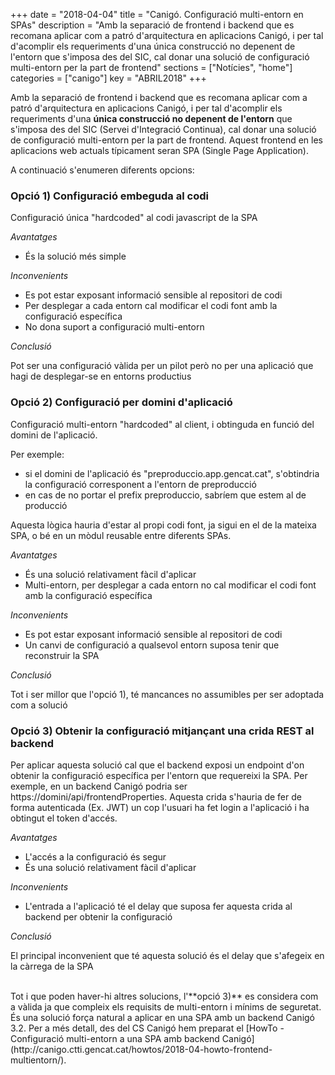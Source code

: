 +++
date        = "2018-04-04"
title       = "Canigó. Configuració multi-entorn en SPAs"
description = "Amb la separació de frontend i backend que es recomana aplicar com a patró d'arquitectura en aplicacions Canigó, i per tal d'acomplir els requeriments d'una única construcció no depenent de l'entorn que s'imposa des del SIC, cal donar una solució de configuració multi-entorn per la part de frontend"
sections    = ["Notícies", "home"]
categories  = ["canigo"]
key         = "ABRIL2018"
+++

Amb la separació de frontend i backend que es recomana aplicar com a patró d'arquitectura en aplicacions Canigó, i per tal d'acomplir els requeriments d'una **única construcció no depenent de l'entorn** que s'imposa des del SIC (Servei d'Integració Continua), cal donar una solució de configuració multi-entorn per la part de frontend. Aquest frontend en les aplicacions web actuals típicament seran SPA (Single Page Application).

A continuació s'enumeren diferents opcions:

### Opció 1) Configuració embeguda al codi

Configuració única "hardcoded" al codi javascript de la SPA

*Avantatges*

* És la solució més simple

*Inconvenients*

* Es pot estar exposant informació sensible al repositori de codi
* Per desplegar a cada entorn cal modificar el codi font amb la configuració específica
* No dona suport a configuració multi-entorn

*Conclusió*

Pot ser una configuració vàlida per un pilot però no per una aplicació que hagi de desplegar-se en entorns productius

### Opció 2) Configuració per domini d'aplicació

Configuració multi-entorn "hardcoded" al client, i obtinguda en funció del domini de l'aplicació.

Per exemple:
- si el domini de l'aplicació és "preproduccio.app.gencat.cat", s'obtindria la configuració corresponent a l'entorn de preproducció
- en cas de no portar el prefix preproduccio, sabríem que estem al de producció

Aquesta lògica hauria d'estar al propi codi font, ja sigui en el de la mateixa SPA, o bé en un mòdul reusable entre diferents SPAs.

*Avantatges*

* És una solució relativament fàcil d'aplicar
* Multi-entorn, per desplegar a cada entorn no cal modificar el codi font amb la configuració específica

*Inconvenients*

* Es pot estar exposant informació sensible al repositori de codi
* Un canvi de configuració a qualsevol entorn suposa tenir que reconstruir la SPA

*Conclusió*

Tot i ser millor que l'opció 1), té mancances no assumibles per ser adoptada com a solució

### Opció 3) Obtenir la configuració mitjançant una crida REST al backend

Per aplicar aquesta solució cal que el backend exposi un endpoint d'on obtenir la configuració específica per l'entorn que requereixi la SPA. Per exemple, en un backend Canigó podria ser https://domini/api/frontendProperties.
Aquesta crida s'hauria de fer de forma autenticada (Ex. JWT) un cop l'usuari ha fet login a l'aplicació i ha obtingut el token d'accés.

*Avantatges*

* L'accés a la configuració és segur
* És una solució relativament fàcil d'aplicar

*Inconvenients*

* L'entrada a l'aplicació té el delay que suposa fer aquesta crida al backend per obtenir la configuració

*Conclusió*

El principal inconvenient que té aquesta solució és el delay que s'afegeix en la càrrega de la SPA

<br />
Tot i que poden haver-hi altres solucions, l'**opció 3)** es considera com a vàlida ja que compleix els requisits de multi-entorn i mínims de seguretat. És una solució força natural a aplicar en una SPA amb un backend Canigó 3.2. Per a més detall, des del CS Canigó hem preparat el [HowTo - Configuració multi-entorn a una SPA amb backend Canigó](http://canigo.ctti.gencat.cat/howtos/2018-04-howto-frontend-multientorn/).
